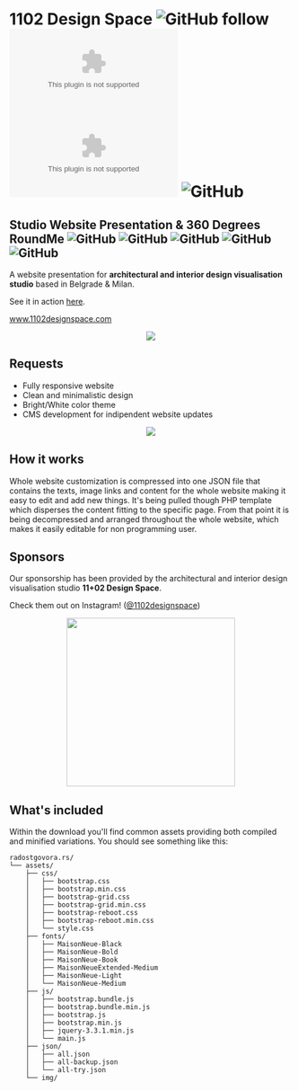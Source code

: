 # 1102 Design Space ![GitHub follow](https://img.shields.io/github/followers/ficanovak?label=Follow&style=social) ![GitHub repo size](https://img.shields.io/github/repo-size/ficanovak/1102designspace.com) ![GitHub](https://img.shields.io/github/license/ficanovak/1102designspace.com) ![GitHub](https://img.shields.io/website?down_color=red&down_message=offline&up_color=green&up_message=online&url=http%3A%2F%2F1102designspace.com%2F)
 
 ## Studio Website Presentation & 360 Degrees RoundMe   ![GitHub](https://img.shields.io/badge/built%20with-HTML5-green) ![GitHub](https://img.shields.io/badge/-CSS3-blue)  ![GitHub](https://img.shields.io/badge/-JavaScript-yellow) ![GitHub](https://img.shields.io/badge/-PHP-red) ![GitHub](https://img.shields.io/badge/-JSON-grey)
 
 A website presentation for **architectural and interior design visualisation studio** based in Belgrade & Milan.
 
 See it in action [here](http://1102designspace.com/).
 
www.1102designspace.com
 
<p align="center">
  <img src="https://i.imgur.com/IbFrqNR.jpg"/>
</p>



## Requests    
 - Fully responsive website
 - Clean and minimalistic design
 - Bright/White color theme
 - CMS development for indipendent website updates


<p align="center">
  <img src="https://i.imgur.com/15iERAU.gif"/>
</p>



## How it works

Whole website customization is compressed into one JSON file that contains the texts, image links and content for the whole website making it easy to edit and add new things. It's being pulled though PHP template which disperses the content fitting to the specific page. 
From that point it is being decompressed and arranged throughout the whole website, which makes it easily editable for non programming user.

## Sponsors

Our sponsorship has been provided by the architectural and interior design visualisation studio **11+02 Design Space**.

Check them out on Instagram! ([@1102designspace](https://www.instagram.com/1102designspace/?hl=en))
<p align="center">
  <img width="300" src="https://i.imgur.com/o7TtVqE.png"/>
</p>


## What's included

Within the download you'll find common assets providing both compiled and minified variations. You should see something like this:

```text
radostgovora.rs/
└── assets/
    ├── css/
    │   ├── bootstrap.css
    │   ├── bootstrap.min.css
    │   ├── bootstrap-grid.css
    │   ├── bootstrap-grid.min.css
    │   ├── bootstrap-reboot.css
    │   ├── bootstrap-reboot.min.css
    │   └── style.css
    ├── fonts/
    │   ├── MaisonNeue-Black
    │   ├── MaisonNeue-Bold
    │   ├── MaisonNeue-Book
    │   ├── MaisonNeueExtended-Medium
    │   ├── MaisonNeue-Light
    │   └── MaisonNeue-Medium
    ├── js/
    │   ├── bootstrap.bundle.js
    │   ├── bootstrap.bundle.min.js
    │   ├── bootstrap.js
    │   ├── bootstrap.min.js
    │   ├── jquery-3.3.1.min.js
    │   └── main.js
    ├── json/
    │   ├── all.json
    │   ├── all-backup.json
    │   └── all-try.json
    └── img/
```

